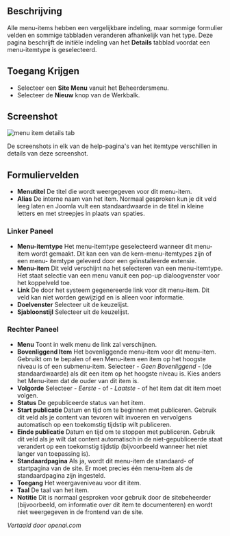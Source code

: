 <!-- Filename: Help6.x:Menu_Item_Details  / Display title: Menudetails -->

## Beschrijving

Alle menu-items hebben een vergelijkbare indeling, maar sommige formulier velden en sommige tabbladen veranderen afhankelijk van het type. Deze pagina beschrijft de initiële indeling van het **Details** tabblad voordat een menu-itemtype is geselecteerd.

## Toegang Krijgen

* Selecteer een **Site Menu** vanuit het Beheerdersmenu.
* Selecteer de **Nieuw** knop van de Werkbalk.

## Screenshot

![menu item details tab](../../../nl/images/menu-items-common/menu-item-details.png)

De screenshots in elk van de help-pagina's van het itemtype verschillen in details van deze screenshot.

## Formuliervelden

- **Menutitel** De titel die wordt weergegeven voor dit menu-item.
- **Alias** De interne naam van het item. Normaal gesproken kun je dit
  veld leeg laten en Joomla vult een standaardwaarde in de titel in kleine letters en
  met streepjes in plaats van spaties.

### Linker Paneel

- **Menu-itemtype** Het menu-itemtype geselecteerd wanneer dit menu-item
  wordt gemaakt. Dit kan een van de kern-menu-itemtypes zijn of een menu-
  itemtype geleverd door een geïnstalleerde extensie.
- **Menu-item** Dit veld verschijnt na het selecteren van een menu-itemtype. Het staat
  selectie van een menu vanuit een pop-up dialoogvenster voor het koppelveld toe.
- **Link** De door het systeem gegenereerde link voor dit menu-item. Dit veld
  kan niet worden gewijzigd en is alleen voor informatie.
- **Doelvenster** Selecteer uit de keuzelijst.
- **Sjabloonstijl** Selecteer uit de keuzelijst.

### Rechter Paneel

- **Menu** Toont in welk menu de link zal verschijnen.
- **Bovenliggend Item** Het bovenliggende menu-item voor dit menu-item. Gebruikt om
  te bepalen of een Menu-item een item op het hoogste niveau is of een submenu-item.
  Selecteer *- Geen Bovenliggend -* (de standaardwaarde) als dit een item op het
  hoogste niveau is. Kies anders het Menu-item dat de ouder van dit item is.
- **Volgorde** Selecteer *- Eerste -* of *- Laatste -* of het item dat dit item
  moet volgen.
- **Status** De gepubliceerde status van het item.
- **Start publicatie** Datum en tijd om te beginnen met publiceren. Gebruik dit
  veld als je content van tevoren wilt invoeren en vervolgens automatisch op een
  toekomstig tijdstip wilt publiceren.
- **Einde publicatie** Datum en tijd om te stoppen met publiceren. Gebruik dit
  veld als je wilt dat content automatisch in de niet-gepubliceerde
  staat verandert op een toekomstig tijdstip (bijvoorbeeld wanneer het niet
  langer van toepassing is).
- **Standaardpagina** Als ja, wordt dit menu-item de standaard- of startpagina
  van de site. Er moet precies één menu-item als de standaardpagina zijn ingesteld.
- **Toegang** Het weergaveniveau voor dit item.
- **Taal** De taal van het item.
- **Notitie** Dit is normaal gesproken voor gebruik door de sitebeheerder (bijvoorbeeld,
  om informatie over dit item te documenteren) en wordt niet weergegeven in
  de frontend van de site.

*Vertaald door openai.com*


